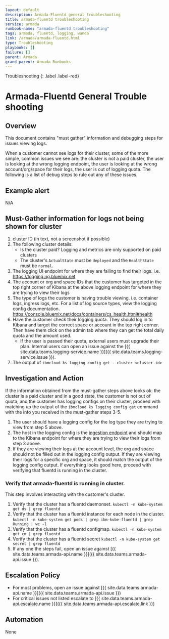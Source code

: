 ```yaml
---
layout: default
description: Armada-Fluentd general troubleshooting
title: armada-fluentd troubleshooting
service: armada
runbook-name: "armada-fluentd troubleshooting"
tags: armada, fluentd, logging, wanda
link: /armada/armada-fluentd.html
type: Troubleshooting
playbooks: []
failure: []
parent: Armada
grand_parent: Armada Runbooks
---
```


Troubleshooting
{: .label .label-red}

# Armada-Fluentd General Trouble shooting

## Overview 
This document contains "must gather" information and debugging steps for issues viewing logs.

When a customer cannot see logs for their cluster, some of the more simple, common issues we see are: the cluster is not a paid cluster, the user is looking at the wrong logging endpoint, the user is looking at the wrong account/org/space for their logs, the user is out of logging quota. The following is a list of debug steps to rule out any of these issues.

## Example alert
N/A

## Must-Gather information for logs not being shown for cluster
1. cluster ID (in text, not a screenshot if possible)
2. The following cluster details:
    -  Is the cluster paid? Logging and metrics are only supported on paid clusters
    -  The cluster's `ActualState` must be `deployed` and the `HealthState` must be `normal`.
3. The logging UI endpoint for where they are failing to find their logs. i.e. https://logging.ng.bluemix.net
4. The account or org and space IDs that the customer has targeted in the top right corner of Kibana at the above logging endpoint for where they are trying to view their logs
5. The type of logs the customer is having trouble viewing. i.e. container logs, ingress logs, etc. For a list of log source types, view the logging config documentation. https://console.bluemix.net/docs/containers/cs_health.html#health
6. Have the customer check their logging quota. They should log in to Kibana and target the correct space or account in the top right corner. Then have them click on the admin tab where they can get the total daily quota and the amount used.
    - If the user is passed their quota, external users must upgrade their plan. Internal users can open an issue against the [{{ site.data.teams.logging-service.name }}]({{ site.data.teams.logging-service.issue }}).
7. The output of `ibmcloud ks logging config get --cluster <cluster-id>`

## Investigation and Action
If the information obtained from the must-gather steps above looks ok: the cluster is a paid cluster and in a good state, the customer is not out of quota, and the customer has logging configs on their cluster, proceed with matching up the output of the `ibmcloud ks logging config get` command with the info you received in the must-gather steps 3-5.

1. The user should have a logging config for the log type they are trying to view from step 5 above.
2. The host in the logging config is the [ingestion endpoint](https://console.bluemix.net/docs/services/CloudLogAnalysis/log_ingestion.html#log_ingestion_urls) and should map to the Kibana endpoint for where they are trying to view their logs from step 3 above.
3. If they are viewing their logs at the account level, the org and space should not be filled out in the logging config output. If they are viewing their logs for a specific org and space, it should match the output of the logging config output. If everything looks good here, proceed with verifying that fluentd is running in the cluster.

### Verify that armada-fluentd is running in cluster.
This step involves interacting with the customer's cluster.
1. Verify that the cluster has a fluentd daemonset. `kubectl -n kube-system get ds | grep fluentd`
2. Verify that the cluster has a fluentd instance for each node in the cluster. `kubectl -n kube-system get pods | grep ibm-kube-fluentd | grep Running | wc -l`
3. Verify that the cluster has a fluentd configmap. `kubectl -n kube-system get cm | grep fluentd`
4. Verify that the cluster has a fluentd secret `kubectl -n kube-system get secret | grep fluentd`
5. If any one the steps fail, open an issue against [{{ site.data.teams.armada-api.name }}]({{ site.data.teams.armada-api.issue }}).

## Escalation Policy
- For most problems, open an issue against [{{ site.data.teams.armada-api.name }}]({{ site.data.teams.armada-api.issue }})
- For critical issues not listed escalate to [{{ site.data.teams.armada-api.escalate.name }}]({{ site.data.teams.armada-api.escalate.link }})

## Automation
None
